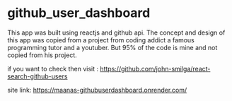 # github_user_dashboard
This app was built using reactjs and github api.
The concept and design of this app was copied from a project from coding addict a famous programming tutor and a youtuber.
But 95% of the code is mine and not copied from his project.

if you want to check then 
visit : https://github.com/john-smilga/react-search-github-users


site link: https://maanas-githubuserdashboard.onrender.com/
